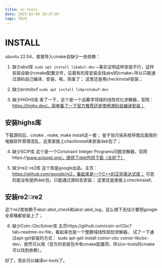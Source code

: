 ```yaml
---
title: or-tools
date: 2025-02-09 10:37:07
tags: TECH
---
```


# INSTALL
ubuntu 22.04，直接导入cmake会缺少一些依赖：
1. 缺少absl库
`sudo apt install libabsl-dev` ~事实证明这样安装不行，这样安装会缺少cmake配置文件，后面有的库安装会找absl的cmake~所以只能通过源码自己编译、安装，唉，简直了；
这里还是用checkinstall安装；


2. 缺少protobuf
`sudo apt install libprotobuf-dev`
3. 缺少HIGHS库
查了一下，这个是一个运筹学领域的线性优化求解器，官网： https://highs.dev/。简单看了一下官方推荐还是使用源码自编译安装；

## 安装highs库
下载源码后，cmake , make, make install这一套； 鉴于怕污染系统导致后面我的电脑软件管理混乱，这里直接上checkinstall来安装deb包了；

4. 缺少SCIP库
这个是一个Constraint Integer Programs问题求解器，官网https://www.scipopt.org/，提供了deb包供下载（太好了）

5. 缺少re2::re2库
这个库是google出品，主页：https://github.com/google/re2，看起来是一个C++的正则表达式库；
可恶的是没有提供deb包，只能通过源码去安装；
这里还是直接上checkinstall;
## 安装re2::re2
这个re2库依赖于absl::absl_check和absl::absl_log，这么搞下去估计要把google全家桶都安装上了；

6. 缺少Coin::CbcSolver库
主页https://github.com/coin-or/Cbc?tab=readme-ov-file，看起来也是一个整数域线性规划求解器。
试了一下通过apt-get安装的方式： sudo apt-get install  coinor-cbc coinor-libcbc-dev，居然可以用（官方的安装包中有cmake配置项，所以or-tools的cmake可以找到依赖）。

好了，至此可以编译or-tools了。
